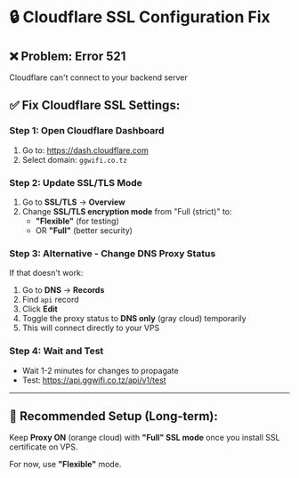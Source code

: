 # 🔒 Cloudflare SSL Configuration Fix

## ❌ Problem: Error 521
Cloudflare can't connect to your backend server

## ✅ Fix Cloudflare SSL Settings:

### Step 1: Open Cloudflare Dashboard
1. Go to: https://dash.cloudflare.com
2. Select domain: `ggwifi.co.tz`

### Step 2: Update SSL/TLS Mode
1. Go to **SSL/TLS** → **Overview**
2. Change **SSL/TLS encryption mode** from "Full (strict)" to:
   - **"Flexible"** (for testing)
   - OR **"Full"** (better security)

### Step 3: Alternative - Change DNS Proxy Status
If that doesn't work:
1. Go to **DNS** → **Records**
2. Find `api` record
3. Click **Edit**
4. Toggle the proxy status to **DNS only** (gray cloud) temporarily
5. This will connect directly to your VPS

### Step 4: Wait and Test
- Wait 1-2 minutes for changes to propagate
- Test: https://api.ggwifi.co.tz/api/v1/test

---

## 🎯 Recommended Setup (Long-term):

Keep **Proxy ON** (orange cloud) with **"Full" SSL mode** once you install SSL certificate on VPS.

For now, use **"Flexible"** mode.




